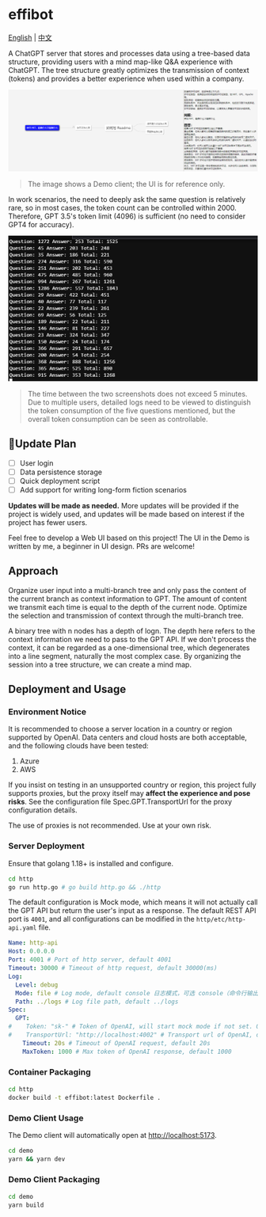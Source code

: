 # effibot

[English](./README.md) | [中文](./README_CN.md)

A ChatGPT server that stores and processes data using a tree-based data structure, providing users with a mind map-like 
Q&A experience with ChatGPT. The tree structure greatly optimizes the transmission of context (tokens) and provides 
a better experience when used within a company.

![Demo](docs/demo.png)

> The image shows a Demo client; the UI is for reference only.

In work scenarios, the need to deeply ask the same question is relatively rare, so in most cases, the token count can be 
controlled within 2000. Therefore, GPT 3.5's token limit (4096) is sufficient (no need to consider GPT4 for accuracy).

![Data](docs/data.png)

> The time between the two screenshots does not exceed 5 minutes. Due to multiple users, detailed logs need to be viewed 
> to distinguish the token consumption of the five questions mentioned, but the overall token consumption can be seen as 
> controllable.

## 📢Update Plan

- [ ] User login
- [ ] Data persistence storage
- [ ] Quick deployment script
- [ ] Add support for writing long-form fiction scenarios

**Updates will be made as needed.** More updates will be provided if the project is widely used, and updates will be 
made based on interest if the project has fewer users.

Feel free to develop a Web UI based on this project! The UI in the Demo is written by me, a beginner in UI design. 
PRs are welcome!

## Approach

Organize user input into a multi-branch tree and only pass the content of the current branch as context information to 
GPT. The amount of content we transmit each time is equal to the depth of the current node. Optimize the selection and 
transmission of context through the multi-branch tree.

A binary tree with n nodes has a depth of logn. The depth here refers to the context information we need to pass to the 
GPT API. If we don't process the context, it can be regarded as a one-dimensional tree, which degenerates into a line 
segment, naturally the most complex case. By organizing the session into a tree structure, we can create a mind map.

## Deployment and Usage

### Environment Notice
It is recommended to choose a server location in a country or region supported by OpenAI. Data centers and cloud hosts 
are both acceptable, and the following clouds have been tested:
1. Azure
2. AWS

If you insist on testing in an unsupported country or region, this project fully supports proxies, but the proxy itself 
may **affect the experience and pose risks**. See the configuration file Spec.GPT.TransportUrl for the proxy 
configuration details.

The use of proxies is not recommended. Use at your own risk.

### Server Deployment

Ensure that golang 1.18+ is installed and configure.

```bash
cd http
go run http.go # go build http.go && ./http
```

The default configuration is Mock mode, which means it will not actually call the GPT API but return the user's input 
as a response. The default REST API port is `4001`, and all configurations can be modified in the 
`http/etc/http-api.yaml` file.

```yaml
Name: http-api
Host: 0.0.0.0
Port: 4001 # Port of http server, default 4001
Timeout: 30000 # Timeout of http request, default 30000(ms)
Log:
  Level: debug
  Mode: file # Log mode, default console 日志模式，可选 console（命令行输出） 或 file
  Path: ../logs # Log file path, default ../logs
Spec:
  GPT:
#    Token: "sk-" # Token of OpenAI, will start mock mode if not set. OpenAI 密钥，如果不设置则启用 mock 模式
#    TransportUrl: "http://localhost:4002" # Transport url of OpenAI, default "http://localhost:4002 代理地址，如果不设置则不启用代理
    Timeout: 20s # Timeout of OpenAI request, default 20s
    MaxToken: 1000 # Max token of OpenAI response, default 1000
```

### Container Packaging

```bash
cd http
docker build -t effibot:latest Dockerfile .
```

### Demo Client Usage

The Demo client will automatically open at [http://localhost:5173](http://localhost:5173).

```bash
cd demo
yarn && yarn dev
```

### Demo Client Packaging

```bash
cd demo
yarn build
```